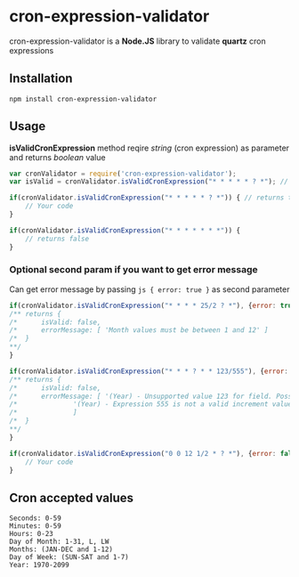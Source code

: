 # cron-expression-validator

cron-expression-validator is a **Node.JS** library to validate **quartz** cron expressions 

## Installation

	npm install cron-expression-validator
  
## Usage

**isValidCronExpression** method reqire *string* (cron expression) as parameter and returns *boolean* value

``` js
var cronValidator = require('cron-expression-validator');
var isValid = cronValidator.isValidCronExpression("* * * * * ? *"); // returns true
```
```js
if(cronValidator.isValidCronExpression("* * * * * ? *")) { // returns true
	// Your code
}
```
```js
if(cronValidator.isValidCronExpression("* * * * * * *")) { 
	// returns false
}
```

### Optional second param if you want to get error message

Can get error message by passing ``` js { error: true } ``` as second parameter

```js
if(cronValidator.isValidCronExpression("* * * * 25/2 ? *"), {error: true}) {
/** returns {
/* 		isValid: false,
/* 		errorMessage: [ 'Month values must be between 1 and 12' ]
/*	}
**/
}
```

``` js
if(cronValidator.isValidCronExpression("* * * ? * * 123/555"), {error: true}) {
/** returns {
/* 		isValid: false,
/* 		errorMessage: [ '(Year) - Unsupported value 123 for field. Possible values are 1970-2099 , - * /',
/*				'(Year) - Expression 555 is not a valid increment value. Accepted values are 0-129' 
/*				]
/*	}
**/
}
```
  
``` js
if(cronValidator.isValidCronExpression("0 0 12 1/2 * ? *"), {error: false}) { // returns true
	// Your code
}
```
## Cron accepted values
	Seconds: 0-59
	Minutes: 0-59
	Hours: 0-23
	Day of Month: 1-31, L, LW
	Months: (JAN-DEC and 1-12)
	Day of Week: (SUN-SAT and 1-7)
	Year: 1970-2099
  
  
  
